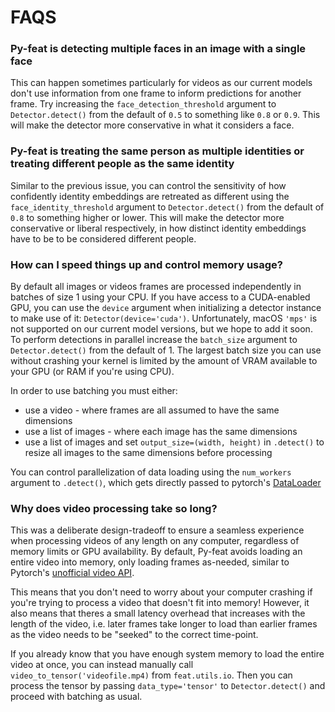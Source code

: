 # FAQS

### Py-feat is detecting multiple faces in an image with a single face

This can happen sometimes particularly for videos as our current models don't use information from one frame to inform predictions for another frame. Try increasing the `face_detection_threshold` argument to `Detector.detect()` from the default of `0.5` to something like `0.8` or `0.9`. This will make the detector more conservative in what it considers a face.

### Py-feat is treating the same person as multiple identities or treating different people as the same identity

Similar to the previous issue, you can control the sensitivity of how confidently identity embeddings are retreated as different using the `face_identity_threshold` argument to `Detector.detect()` from the default of `0.8` to something higher or lower. This will make the detector more conservative or liberal respectively, in how distinct identity embeddings have to be to be considered different people.

### How can I speed things up and control memory usage?

By default all images or videos frames are processed independently in batches of size 1 using your CPU. If you have access to a CUDA-enabled GPU, you can use the `device` argument when initializing a detector instance to make use of it: `Detector(device='cuda')`. Unfortunately, macOS `'mps'` is not supported on our current model versions, but we hope to add it soon. To perform detections in parallel increase the `batch_size` argument to `Detector.detect()` from the default of 1. The largest batch size you can use without crashing your kernel is limited by the amount of VRAM available to your GPU (or RAM if you're using CPU).

In order to use batching you must either:
- use a video - where frames are all assumed to have the same dimensions
- use a list of images - where each image has the same dimensions
- use a list of images and set `output_size=(width, height)` in `.detect()` to resize all images to the same dimensions before processing

You can control parallelization of data loading using the `num_workers` argument to `.detect()`, which gets directly passed to pytorch's [DataLoader](https://pytorch.org/tutorials/beginner/basics/data_tutorial.html)

### Why does video processing take so long?

This was a deliberate design-tradeoff to ensure a seamless experience when processing videos of any length on any computer, regardless of memory limits or GPU availability. By default, Py-feat avoids loading an entire video into memory, only loading frames as-needed, similar to Pytorch's [unofficial video API](https://pytorch.org/vision/main/auto_examples/others/plot_video_api.html#building-a-sample-read-video-function). 

This means that you don't need to worry about your computer crashing if you're trying to process a video that doesn't fit into memory! However, it also means that theres a small latency overhead that increases with the length of the video, i.e. later frames take longer to load than earlier frames as the video needs to be "seeked" to the correct time-point.

If you already know that you have enough system memory to load the entire video at once, you can instead manually call `video_to_tensor('videofile.mp4)` from `feat.utils.io`. Then you can process the tensor by passing `data_type='tensor'` to `Detector.detect()` and proceed with batching as usual.
